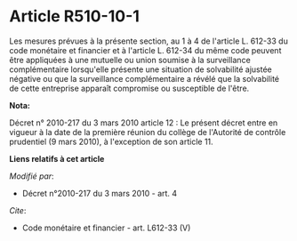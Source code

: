 # Article R510-10-1

Les mesures prévues à la présente section, au 1 à 4 de l'article L. 612-33 du code monétaire et financier et à l'article L.
612-34 du même code peuvent être appliquées à une mutuelle ou union soumise à la surveillance complémentaire lorsqu'elle
présente une situation de solvabilité ajustée négative ou que la surveillance complémentaire a révélé que la solvabilité de
cette entreprise apparaît compromise ou susceptible de l'être.

**Nota:**

Décret n° 2010-217 du 3 mars 2010 article 12 : Le présent décret entre en vigueur à la date de la première réunion du collège
de l'Autorité de contrôle prudentiel (9 mars 2010), à l'exception de son article 11.

**Liens relatifs à cet article**

_Modifié par_:

  - Décret n°2010-217 du 3 mars 2010 - art. 4

_Cite_:

  - Code monétaire et financier - art. L612-33 (V)
